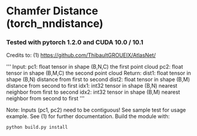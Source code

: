# Chamfer Distance (torch_nndistance)
### Tested with pytorch 1.2.0 and CUDA 10.0 / 10.1

Credits to:
(1) https://github.com/ThibaultGROUEIX/AtlasNet/

'''
    Input:
        pc1: float tensor in shape (B,N,C) the first point cloud
        pc2: float tensor in shape (B,M,C) the second point cloud
    Return:
        dist1: float tensor in shape (B,N) distance from first to second
        dist2: float tensor in shape (B,M) distance from second to first
        idx1: int32 tensor in shape (B,N) nearest neighbor from first to second
        idx2: int32 tensor in shape (B,M) nearest neighbor from second to first
'''

Note: Inputs (pc1, pc2) need to be contiguous!
See sample test for usage example. See (1) for further documentation.
Build the module with:
```bash
python build.py install
```
